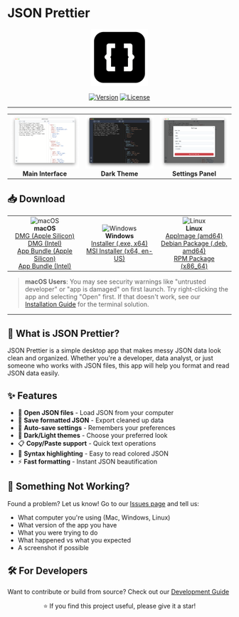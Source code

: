 # JSON Prettier

<div align="center">
  <img src="src-tauri/icons/icon.png" alt="JSON Prettier Logo" width="128" height="128">
  
  [![Version](https://img.shields.io/badge/version-0.1.2-blue.svg)](https://github.com/rebase/json-prettier)
  [![License](https://img.shields.io/badge/license-MIT-green.svg)](LICENSE)
</div>

---

<div align="center">
  <table>
    <tr>
      <td width="33%" align="center">
        <img src="docs/images/main-interface.png" alt="Main Interface" width="100%">
        <strong>Main Interface</strong>
      </td>
      <td width="33%" align="center">
        <img src="docs/images/dark-theme.png" alt="Dark Theme" width="100%">
        <strong>Dark Theme</strong>
      </td>
      <td width="33%" align="center">
        <img src="docs/images/settings-panel.png" alt="Settings Panel" width="100%">
        <strong>Settings Panel</strong>
      </td>
    </tr>
  </table>
</div>

## 📥 Download

<div align="center">
  <table>
    <tr>
      <td align="center" width="33%">
        <img src="https://upload.wikimedia.org/wikipedia/commons/f/fa/Apple_logo_black.svg" alt="macOS" width="60" height="60">
        <br>
        <strong>macOS</strong>
        <br>
        <a href="https://github.com/rebase/json-prettier/releases/latest/download/JSON.Prettier_0.1.2_aarch64.dmg">DMG (Apple Silicon)</a>
        <br>
        <a href="https://github.com/rebase/json-prettier/releases/latest/download/JSON.Prettier_0.1.2_x64.dmg">DMG (Intel)</a>
        <br>
        <a href="https://github.com/rebase/json-prettier/releases/latest/download/JSON.Prettier_aarch64.app.tar.gz">App Bundle (Apple Silicon)</a>
        <br>
        <a href="https://github.com/rebase/json-prettier/releases/latest/download/JSON.Prettier_x64.app.tar.gz">App Bundle (Intel)</a>
      </td>
      <td align="center" width="33%">
        <img src="https://upload.wikimedia.org/wikipedia/commons/5/5f/Windows_logo_-_2012.svg" alt="Windows" width="60" height="60">
        <br>
        <strong>Windows</strong>
        <br>
        <a href="https://github.com/rebase/json-prettier/releases/latest/download/JSON.Prettier_0.1.2_x64-setup.exe">Installer (.exe, x64)</a>
        <br>
        <a href="https://github.com/rebase/json-prettier/releases/latest/download/JSON.Prettier_0.1.2_x64_en-US.msi">MSI Installer (x64, en-US)</a>
      </td>
      <td align="center" width="33%">
        <img src="https://upload.wikimedia.org/wikipedia/commons/3/35/Tux.svg" alt="Linux" width="60" height="60">
        <br>
        <strong>Linux</strong>
        <br>
        <a href="https://github.com/rebase/json-prettier/releases/latest/download/JSON.Prettier_0.1.2_amd64.AppImage">AppImage (amd64)</a>
        <br>
        <a href="https://github.com/rebase/json-prettier/releases/latest/download/JSON.Prettier_0.1.2_amd64.deb">Debian Package (.deb, amd64)</a>
        <br>
        <a href="https://github.com/rebase/json-prettier/releases/latest/download/JSON.Prettier-0.1.2-1.x86_64.rpm">RPM Package (x86_64)</a>
      </td>
    </tr>
  </table>
</div>

> **macOS Users**: You may see security warnings like "untrusted developer" or "app is damaged" on first launch.
> Try right-clicking the app and selecting "Open" first. If that doesn't work, see our [Installation Guide](INSTALLATION.md) for the terminal solution.

---

## 📝 What is JSON Prettier?

JSON Prettier is a simple desktop app that makes messy JSON data look clean and organized. Whether you're a developer, data analyst, or just someone who works with JSON files, this app will help you format and read JSON data easily.

## ✨ Features

- 📂 **Open JSON files** - Load JSON from your computer
- 💾 **Save formatted JSON** - Export cleaned up data
- 🔄 **Auto-save settings** - Remembers your preferences
- 🌙 **Dark/Light themes** - Choose your preferred look
- 📋 **Copy/Paste support** - Quick text operations
- 🎨 **Syntax highlighting** - Easy to read colored JSON
- ⚡ **Fast formatting** - Instant JSON beautification

## 🐛 Something Not Working?

Found a problem? Let us know! Go to our [Issues page](https://github.com/rebase/json-prettier/issues) and tell us:

- What computer you're using (Mac, Windows, Linux)
- What version of the app you have
- What you were trying to do
- What happened vs what you expected
- A screenshot if possible

## 🛠️ For Developers

Want to contribute or build from source? Check out our [Development Guide](DEVELOPMENT.md)

<div align="center">
  ⭐ If you find this project useful, please give it a star!
</div>
